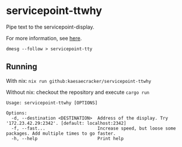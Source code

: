 # servicepoint-ttwhy

Pipe text to the servicepoint-display.

For more information, see [here](https://github.com/cccb/servicepoint).

```shell
dmesg --follow > servicepoint-tty
```

## Running

With nix: `nix run github:kaesaecracker/servicepoint-ttwhy`

Without nix: checkout the repository and execute `cargo run`

```
Usage: servicepoint-ttwhy [OPTIONS]

Options:
  -d, --destination <DESTINATION>  Address of the display. Try '172.23.42.29:2342'. [default: localhost:2342]
  -f, --fast...                    Increase speed, but loose some packages. Add multiple times to go faster.
  -h, --help                       Print help
```

